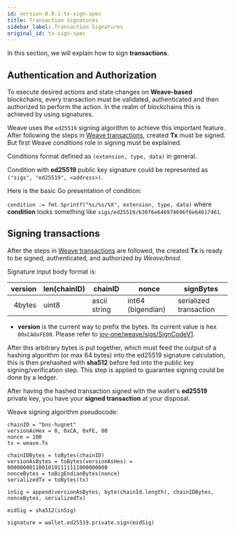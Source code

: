```yaml
---
id: version-0.0.1-tx-sign-spec
title: Transaction Signatures
sidebar_label: Transaction Signatures
original_id: tx-sign-spec
---
```


In this section, we will explain how to sign **transactions**.

## Authentication and Authorization

To execute desired actions and state changes on **Weave-based** blockchains, every transaction must be validated, authenticated and then authorized to perform the action. In the realm of blockchains this is achieved by using signatures.

Weave uses the `ed25519` signing algorithm to achieve this important feature.
After following the steps in [Weave transactions](weave/weave-api-spec/02-transaction.md), created **Tx** must be signed. But first Weave _conditions_ role in signing must be explained.

Conditions format defined as `(extension, type, data)` in general.

Condition with **ed25519** public key signature could be represented as `("sigs", "ed25519", <address>)`.

Here is the basic Go presentation of condition:

`condition := fmt.Sprintf("%s/%s/%X", extension, type, data)` where **condition** looks something like `sigs/ed25519/636f6e646974696f6e64617461`.

## Signing transactions

After the steps in [Weave transactions](weave/weave-api-spec/02-transaction.md) are followed, the created **Tx** is ready to be signed, authenticated, and authorized by _Weave/bnsd_.

Signature input body format is:

| version | len(chainID) | chainID      | nonce             | signBytes              |
| ------: | ------------ | ------------ | ----------------- | ---------------------- |
|  4bytes | uint8        | ascii string | int64 (bigendian) | serialized transaction |

- **version** is the current way to prefix the bytes. Its current value is hex `00xCA0xFE00`. Please refer to [iov-one/weave/sigs/SignCodeV1](https://github.com/iov-one/weave/blob/v0.21.0/x/sigs/controller.go#L14).

After this arbitrary bytes is put together, which must feed the output of a hashing algorithm (or max 64 bytes) into the ed25519 signature calculation, this is then prehashed with **sha512** before fed into the public key signing/verification step. This step is applied to guarantee signing could be done by a ledger.

After having the hashed transaction signed with the wallet's **ed25519** private key, you have your **signed transaction** at your disposal.

Weave signing algorithm pseudocode:

```
chainID = "bns-hugnet"
versionAsHex = 0, 0xCA, 0xFE, 00
nonce = 100
tx = weave.Tx

chainIDBytes = toBytes(chainID)
versionAsBytes = toBytes(versionAsHes) = 00000000110010101111111000000000
nonceBytes = toBigEndianBytes(nonce)
serializedTx = toBytes(tx)

inSig = append(versionAsBytes, byte(chainId.length), chainIDBytes, nonceBytes, serializedTx)

midSig = sha512(inSig)

signature = wallet.ed25519.private.sign(midSig)
```
